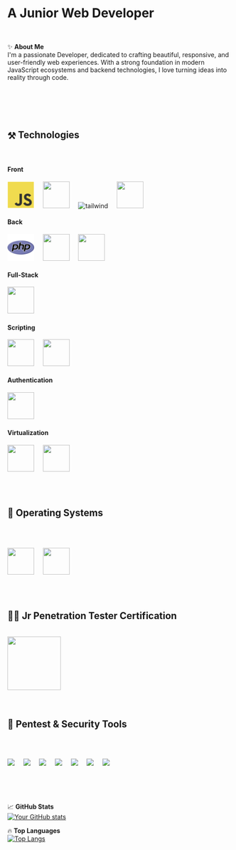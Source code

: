 <br><br>
<h1>A Junior Web Developer</h1>


<br>

✨ **About Me**  
I'm a passionate Developer, dedicated to crafting beautiful, responsive, and user-friendly web experiences. With a strong foundation in modern JavaScript ecosystems and backend technologies, I love turning ideas into reality through code.

<br>
  
<br><br>

<h2 align="left">
  <span style="vertical-align: middle;">⚒️</span>
  Technologies
</h2>

<br>
<p align="left">
  
  <h4>Front</h4>
  <p>
    <img src="https://raw.githubusercontent.com/devicons/devicon/master/icons/javascript/javascript-original.svg" alt="javascript" width="60" height="60"/> 
    &nbsp;&nbsp;&nbsp;
    <img src="https://cdn.jsdelivr.net/gh/devicons/devicon@latest/icons/react/react-original.svg" width="60" height="60" />
    &nbsp;&nbsp;&nbsp;
    <img src="https://www.vectorlogo.zone/logos/tailwindcss/tailwindcss-icon.svg" alt="tailwind" width="60" height="60"/>
    &nbsp;&nbsp;&nbsp;
    <img src="https://cdn.jsdelivr.net/gh/devicons/devicon@latest/icons/bootstrap/bootstrap-original.svg" width="60" height="60"/>  
    &nbsp;&nbsp;&nbsp;
  </p>

  <h4>Back</h4>
  <p>
    <img src="https://raw.githubusercontent.com/devicons/devicon/master/icons/php/php-original.svg" alt="php" width="60" height="60"/> 
    &nbsp;&nbsp;&nbsp;
    <img src="https://cdn.jsdelivr.net/gh/devicons/devicon@latest/icons/azuresqldatabase/azuresqldatabase-original.svg" width="60" height="60"/>
    &nbsp;&nbsp;&nbsp;
    <img src="https://cdn.jsdelivr.net/gh/devicons/devicon@latest/icons/nodejs/nodejs-original-wordmark.svg" width="60" height="60"/>      
  </p>

  <h4>Full-Stack</h4>
  <p>  
    <img src="https://cdn.jsdelivr.net/gh/devicons/devicon@latest/icons/nextjs/nextjs-original.svg" width="60" height="60"/>     
    &nbsp;&nbsp;&nbsp;
  </p>

  <h4>Scripting</h4>
  <p>  
    <img src="https://img.icons8.com/color/512/bash.png" width="60" height="60"/>
    &nbsp;&nbsp;&nbsp;
    <img src="https://cdn.jsdelivr.net/gh/devicons/devicon@latest/icons/python/python-original.svg" width="60" height="60"/>
    &nbsp;&nbsp;&nbsp;
  </p>
  
  <h4>Authentication</h4>
  <p>
    <img src="https://img.icons8.com/?size=512&id=rHpveptSuwDz&format=png" width="60" height="60">
    &nbsp;&nbsp;&nbsp;
  </p>
  
  <h4>Virtualization</h4>
  <p>
    <img src="https://cdn.jsdelivr.net/gh/devicons/devicon@latest/icons/docker/docker-original.svg" width="60" height="60"/>      
    &nbsp;&nbsp;&nbsp;
    <img src="https://grafikart.fr/uploads/icons/virtualbox.png" width="60" height="60"/>      
  </p>
</p>
<br><br>

<h2>
  🧠 Operating Systems
</h2>
<br><br>
<p>
    <img src="https://cdn.jsdelivr.net/gh/devicons/devicon@latest/icons/windows11/windows11-original.svg" width="60" height="60"/>   
    &nbsp;&nbsp;&nbsp;
    <img src="https://cdn.jsdelivr.net/gh/devicons/devicon@latest/icons/linux/linux-original.svg" width="60" height="60"/>
    &nbsp;&nbsp;&nbsp;
</p>
<br><br>

<h2>🧑‍🎓 Jr Penetration Tester Certification</h2>
<br>

<a href="https://tryhackme-certificates.s3-eu-west-1.amazonaws.com/THM-W7LCJLVKLF.pdf">
  <img src="https://assets.tryhackme.com/img/logo/tryhackme_logo_full.svg" width="120" height="120"/>
</a>

&nbsp;&nbsp;&nbsp;
<br>

<h2>🔐 Pentest & Security Tools</h2>
<br><br>
<p>
  <img src="https://camo.githubusercontent.com/f925ba8bbcf89e384b6cac67565f0e4742b6f3a3aac8ee09a228ea1d31131907/68747470733a2f2f692e6962622e636f2f6376764239714a2f6275727073756974652e706e67" width="90"/>
  &nbsp;&nbsp;&nbsp;
  <img src="https://tryhackme-images.s3.amazonaws.com/room-icons/66704dd0e54a1f39bff7b1a1-1735574256490" width="90" />
  &nbsp;&nbsp;&nbsp;
  <img src="https://cdn-js-head.geekeries.org/wp-content/uploads/2016/03/nmap-logo-256x256.png" width="90" />
  &nbsp;&nbsp;&nbsp;
  <img src="https://tomsitcafe.com/wp-content/uploads/2023/01/xhydra.png" width="90" />
  &nbsp;&nbsp;&nbsp;
  <img src="https://www.kali.org/tools/gobuster/images/gobuster-logo.svg" width="90" />
    &nbsp;&nbsp;&nbsp;
  <img src="https://www.kali.org/tools/netcat/images/netcat-logo.svg" width="90" />
  &nbsp;&nbsp;&nbsp;
  <img src="https://avatars.githubusercontent.com/u/42502069?v=4" width="90"/>
  &nbsp;&nbsp;&nbsp;
  &nbsp;&nbsp;&nbsp;
</p>
<br><br><br>


📈 **GitHub Stats**  
[![Your GitHub stats](https://github-readme-stats.vercel.app/api?username=fredjacobbb&show_icons=true&theme=radical)](https://github.com/fredjacobbb)

🔥 **Top Languages**  
[![Top Langs](https://github-readme-stats.vercel.app/api/top-langs/?username=fredjacobbb&layout=compact&theme=radical)](https://github.com/fredjacobbb)
